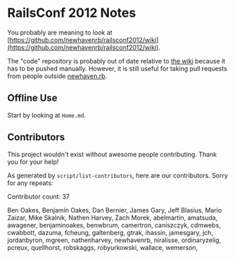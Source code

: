 RailsConf 2012 Notes
====================

You probably are meaning to look at [https://github.com/newhavenrb/railsconf2012/wiki](https://github.com/newhavenrb/railsconf2012/wiki).

The "code" repository is probably out of date relative to [the wiki](https://github.com/newhavenrb/railsconf2012/wiki) because it has to be pushed manually.  However, it is still useful for taking pull requests from people outside [newhaven.rb](http://www.newhavenrb.org/).

Offline Use
-----------

Start by looking at `Home.md`.

Contributors
------------

This project wouldn't exist without awesome people contributing.  Thank you for your help!

As generated by `script/list-contributors`, here are our contributors.  Sorry for any repeats:

<!-- begin `./script/list-contributors` -->

Contributor count: 37

Ben Oakes,
Benjamin Oakes,
Dan Bernier,
James Gary,
Jeff Blasius,
Mario Zaizar,
Mike Skalnik,
Nathen Harvey,
Zach Morek,
abelmartin,
amatsuda,
awagener,
benjaminoakes,
benwbrum,
camertron,
caniszczyk,
cdmwebs,
cwabbott,
dazuma,
fcheung,
galtenberg,
gtrak,
ihassin,
jamesgary,
jch,
jordanbyron,
mgreen,
nathenharvey,
newhavenrb,
niralisse,
ordinaryzelig,
pcreux,
quellhorst,
robskaggs,
robyurkowski,
wallace,
wemerson,

<!-- end `./script/list-contributors` -->
